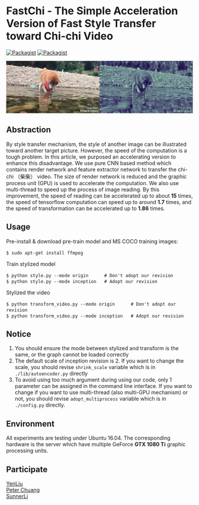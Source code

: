 # FastChi - The Simple Acceleration Version of Fast Style Transfer toward Chi-chi Video

[![Packagist](https://img.shields.io/badge/Tensorflow-1.3.0-yellow.svg)]()
[![Packagist](https://img.shields.io/badge/Python-3.5.2-blue.svg)]()

![](https://raw.githubusercontent.com/SunnerLi/FastChi/another_vgg_version/img/logo.png)

Abstraction
---
By style transfer mechanism, the style of another image can be illustrated toward another target picture. However, the speed of the computation is a tough problem. In this article, we purposed an accelerating version to enhance this disadvantage. We use pure CNN based method which contains render network and feature extractor network to transfer the chi-chi （柴柴） video.  The size of render network is reduced and the graphic process unit (GPU) is used to accelerate the computation. We also use multi-thread to speed up the process of image reading. By this improvement, the speed of reading can be accelerated up to about **15** times, the speed of tensorflow computation can speed up to around **1.7** times, and the speed of transformation can be accelerated up to **1.86** times.

Usage
---
Pre-install & download pre-train model and MS COCO training images:
```
$ sudo apt-get install ffmpeg
```

Train stylized model
```
$ python style.py --mode origin      # Don't adopt our revision
$ python style.py --mode inception   # Adopt our revision
```

Stylized the video
```
$ python transform_video.py --mode origin      # Don't adopt our revision
$ python transform_video.py --mode inception   # Adopt our revision
```

Notice
---
1. You should ensure the mode between stylized and transform is the same, or the graph cannot be loaded correctly    
2. The default scale of inception revision is 2. If you want to change the scale, you should revise `shrink_scale` variable which is in `./lib/autoencoder.py` directly     
3. To avoid using too much argument during using our code, only 1 parameter can be assigned in the command line interface. If you want to change if you want to use multi-thread (also multi-GPU mechanism) or not, you should revise `adopt_multiprocess` variable which is in `./config.py` directly.    

Environment
---
All experiments are testing under Ubuntu 16.04. The corresponding hardware is the server which have multiple GeForce **GTX 1080 Ti** graphic processing units.    

Participate
---
[YenLiu](https://github.com/YenLiu1020)    
[Peter Chuang](https://github.com/Peter654q)    
[SunnerLi](https://github.com/SunnerLi)
